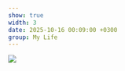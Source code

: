 ```yaml
---
show: true
width: 3
date: 2025-10-16 00:09:00 +0300
group: My Life
---
```

<div>
    <img data-src="{{ '/assets/images/etc/mylife/GdD0NuNWkAAOEAd.jpg' | relative_url }}" class="lazy w-100 rounded-xl" src="{{ '/assets/images/empty_300x200.png' | relative_url }}">
</div>
